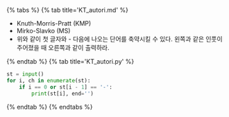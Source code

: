 {% tabs %}
{% tab title='KT_autori.md' %}

* Knuth-Morris-Pratt (KMP)
* Mirko-Slavko (MS)
* 위와 같이 첫 글자와 - 다음에 나오는 단어를 축약시킬 수 있다. 왼쪽과 같은 인풋이 주어졌을 때 오른쪽과 같이 출력하라.

{% endtab %}
{% tab title='KT_autori.py' %}

```py
st = input()
for i, ch in enumerate(st):
    if i == 0 or st[i - 1] == '-':
        print(st[i], end='')
```

{% endtab %}
{% endtabs %}